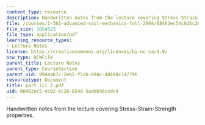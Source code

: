 ```yaml
---
content_type: resource
description: Handwritten notes from the lecture covering Stress-Strain-Strength properties.
file: /courses/1-361-advanced-soil-mechanics-fall-2004/08462ec54c026c26854d5aab036ccdc4_part_iii_2.pdf
file_size: 1054523
file_type: application/pdf
learning_resource_types:
- Lecture Notes
license: https://creativecommons.org/licenses/by-nc-sa/4.0/
ocw_type: OCWFile
parent_title: Lecture Notes
parent_type: CourseSection
parent_uid: 99deab7c-2eb5-f5cb-094c-48494c747796
resourcetype: Document
title: part_iii_2.pdf
uid: 08462ec5-4c02-6c26-854d-5aab036ccdc4
---
```

Handwritten notes from the lecture covering Stress-Strain-Strength properties.